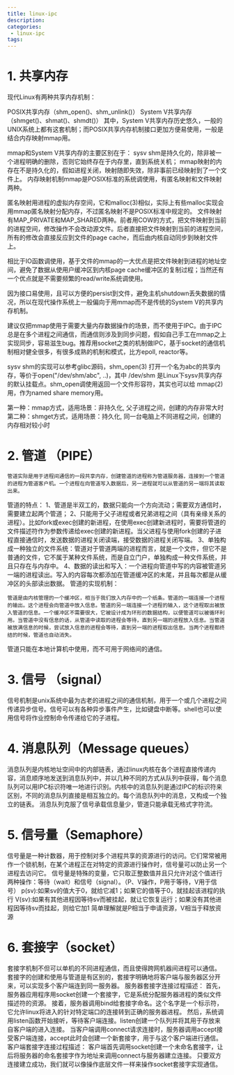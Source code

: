 ```yaml
---
title: linux-ipc
description:
categories:
 - linux-ipc
tags:
---
```


# 1. 共享内存
现代Linux有两种共享内存机制：

POSIX共享内存（shm_open()、shm_unlink()）
System V共享内存（shmget()、shmat()、shmdt()）
其中，System V共享内存历史悠久，一般的UNIX系统上都有这套机制；而POSIX共享内存机制接口更加方便易使用，一般是结合内存映射mmap用。

mmap和System V共享内存的主要区别在于：
sysv shm是持久化的，除非被一个进程明确的删除，否则它始终存在于内存里，直到系统关机；
mmap映射的内存在不是持久化的，假如进程关闭，映射随即失效，除非事前已经映射到了一个文件上。
内存映射机制mmap是POSIX标准的系统调使用，有匿名映射和文件映射两种。

匿名映射用进程的虚拟内存空间，它和malloc(3)相似，实际上有些malloc实现会用mmap匿名映射分配内存，不过匿名映射不是POSIX标准中规定的。
文件映射有MAP_PRIVATE和MAP_SHARED两种。前者用COW的方式，把文件映射到当前的进程空间，修改操作不会改动源文件。后者直接把文件映射到当前的进程空间，所有的修改会直接反应到文件的page cache，而后由内核自动同步到映射文件上。

相比于IO函数调使用，基于文件的mmap的一大优点是把文件映射到进程的地址空间，避免了数据从使用户缓冲区到内核page cache缓冲区的复制过程；当然还有一个优点就是不需要频繁的read/write系统调使用。

因为接口易使用，且可以方便的persist到文件，避免主机shutdown丢失数据的情况，所以在现代操作系统上一般偏向于用mmap而不是传统的System V的共享内存机制。

建议仅把mmap使用于需要大量内存数据操作的场景，而不使用于IPC。由于IPC总是在多个进程之间通信，而通信则涉及到同步问题，假如自己手工在mmap之上实现同步，容易滋生bug。推荐用socket之类的机制做IPC，基于socket的通信机制相对健全很多，有很多成熟的机制和模式，比方epoll, reactor等。

sysv shm的实现可以参考glibc源码，shm_open(3) 打开一个名为abc的共享内存，等价于open("/dev/shm/abc", ..)，其中 /dev/shm 是Linux下sysv共享内存的默认挂载点。shm_open调使用返回一个文件形容符，其实也可以给 mmap(2) 用，作为named share memory用。

第一种：mmap方式，适用场景：非持久化, 父子进程之间，创建的内存非常大时
第二种：shmget方式，适用场景：持久化, 同一台电脑上不同进程之间，创建的内存相对较小时

# 2. 管道 （PIPE）
    管道实际是用于进程间通信的一段共享内存，创建管道的进程称为管道服务器，连接到一个管道的进程为管道客户机。一个进程在向管道写入数据后，另一进程就可以从管道的另一端将其读取出来。
管道的特点：
1、管道是半双工的，数据只能向一个方向流动；需要双方通信时，需要建立起两个管道；
2、只能用于父子进程或者兄弟进程之间（具有亲缘关系的进程）。比如fork或exec创建的新进程，在使用exec创建新进程时，需要将管道的文件描述符作为参数传递给exec创建的新进程。当父进程与使用fork创建的子进程直接通信时，发送数据的进程关闭读端，接受数据的进程关闭写端。
3、单独构成一种独立的文件系统：管道对于管道两端的进程而言，就是一个文件，但它不是普通的文件，它不属于某种文件系统，而是自立门户，单独构成一种文件系统，并且只存在与内存中。
4、数据的读出和写入：一个进程向管道中写的内容被管道另一端的进程读出。写入的内容每次都添加在管道缓冲区的末尾，并且每次都是从缓冲区的头部读出数据。
管道的实现机制：

    管道是由内核管理的一个缓冲区，相当于我们放入内存中的一个纸条。管道的一端连接一个进程的输出。这个进程会向管道中放入信息。管道的另一端连接一个进程的输入，这个进程取出被放入管道的信息。一个缓冲区不需要很大，它被设计成为环形的数据结构，以便管道可以被循环利用。当管道中没有信息的话，从管道中读取的进程会等待，直到另一端的进程放入信息。当管道被放满信息的时候，尝试放入信息的进程会等待，直到另一端的进程取出信息。当两个进程都终结的时候，管道也自动消失。

管道只能在本地计算机中使用，而不可用于网络间的通信。 

# 3. 信号 （signal）
信号机制是unix系统中最为古老的进程之间的通信机制，用于一个或几个进程之间传递异步信号。信号可以有各种异步事件产生，比如键盘中断等。shell也可以使用信号将作业控制命令传递给它的子进程。

# 4. 消息队列（Message queues）
消息队列是内核地址空间中的内部链表，通过linux内核在各个进程直接传递内容，消息顺序地发送到消息队列中，并以几种不同的方式从队列中获得，每个消息队列可以用IPC标识符唯一地进行识别。内核中的消息队列是通过IPC的标识符来区别，不同的消息队列直接是相互独立的。每个消息队列中的消息，又构成一个独立的链表。
消息队列克服了信号承载信息量少，管道只能承载无格式字符流。

# 5. 信号量（Semaphore）
信号量是一种计数器，用于控制对多个进程共享的资源进行的访问。它们常常被用作一个锁机制，在某个进程正在对特定的资源进行操作时，信号量可以防止另一个进程去访问它。 
信号量是特殊的变量，它只取正整数值并且只允许对这个值进行两种操作：等待（wait）和信号（signal）。（P、V操作，P用于等待，V用于信号） 
p(sv):如果sv的值大于0，就给它减1；如果它的值等于0，就挂起该进程的执行 
V(sv):如果有其他进程因等待sv而被挂起，就让它恢复运行；如果没有其他进程因等待sv而挂起，则给它加1 
简单理解就是P相当于申请资源，V相当于释放资源 

# 6. 套接字（socket）
套接字机制不但可以单机的不同进程通信，而且使得跨网机器间进程可以通信。 
套接字的创建和使用与管道是有区别的，套接字明确地将客户端与服务器区分开来，可以实现多个客户端连到同一服务器。 
服务器套接字连接过程描述： 
首先，服务器应用程序用socket创建一个套接字，它是系统分配服务器进程的类似文件描述符的资源。 接着，服务器调用bind给套接字命名。这个名字是一个标示符，它允许linux将进入的针对特定端口的连接转到正确的服务器进程。 然后，系统调用listen函数开始接听，等待客户端连接。listen创建一个队列并将其用于存放来自客户端的进入连接。 当客户端调用connect请求连接时，服务器调用accept接受客户端连接，accept此时会创建一个新套接字，用于与这个客户端进行通信。 
客户端套接字连接过程描述： 
客户端首先调用socket创建一个未命名套接字，让后将服务器的命名套接字作为地址来调用connect与服务器建立连接。 
只要双方连接建立成功，我们就可以像操作底层文件一样来操作socket套接字实现通信。 